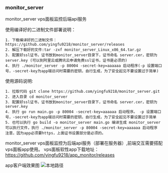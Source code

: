 ### monitor_server
monitor_server vps面板监控后端api服务


使用编译好的二进制文件部署说明：
```shell
1. 下载编译好的二进制文件：https://github.com/yingfu9218/monitor_server/releases
2. 解压下载好的文件:tar -zxf monitor_server_Linux_x86_64.tar.gz
3. 配置好ssl证书，证书放到monitor_server目录下，证书命名 server.cer，密钥为 server.key (可以到阿里云或腾讯云申请免费ssl证书，证书是必须的)
4. 执行 ./monitor_server -p 80004 -secret-key=aaaaaa 启动程序(-p 设置端口号，-secret-key为app端访问时需要的密钥，自行生成，为了安全起见不要设置过于简单)
```


使用源码说明:
```shell
1. 拉取代码 git clone https://github.com/yingfu9218/monitor_server.git
2. 进入目录 cd monitor_server
3. 配置好ssl证书，证书放到monitor_server目录下，证书命名 server.cer，密钥为 server.key
4. 执行 go run main.go -p 80004 -secret-key=aaaaaa 启动程序。 -p 设置端口号，-secret-key为app端访问时需要的密钥，自行生成，为了安全起见不要设置过于简单
5. 也可以执行 go build -o monitor_server main.go 编译生成 monitor_server可以执行文件，执行 ./monitor_server -p 80004 -secret-key=aaaaaa 启动程序
注意，因为app必须要https，上面证书设置部分是必须的。

```

monitor_server vps面板监控为后端api服务（部署在服务器）,前端交互需要搭配vps面板app使用。
vps面板软性app下载地址：https://github.com/yingfu9218/app_monitor/releases

app客户端效果图
![本地路径](./app.gif "相对路径演示")